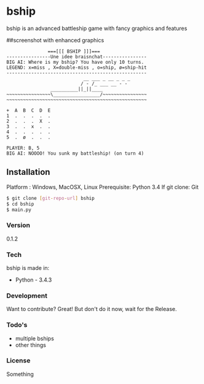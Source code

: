 # bship
bship is an advanced battleship game with fancy graphics and features

##screenshot with enhanced graphics
```
               ===[[[ BSHIP ]]]===
----------------Une idee braisnchat----------------
BIG AI: Where is my bship? You have only 10 turns.
LEGEND: x=miss , X=double-miss , o=ship, ø=ship-hit
---------------------------------------------------
                            __ ___ _ __ _ _ _
                           / - /_ ___ __ - -
                __________||_||____
~~~~~~~~~~~~~~~~\_________________/~~~~~~~~~~~~~~~~
~~~~~~~~~~~~~~~~~~~~~~~~~~~~~~~~~~~~~~~~~~~~~~~~~~~

+  A  B  C  D  E
1  .  .  .  .  .
2  .  .  .  X  .
3  .  .  x  .  .
4  .  .  .  .  .
5  .  ø  .  .  .

PLAYER: B, 5
BIG AI: NOOOO! You sunk my battleship! (on turn 4)
```

## Installation
Platform    : Windows, MacOSX, Linux
Prerequisite: Python 3.4
If git clone: Git

```sh
$ git clone [git-repo-url] bship
$ cd bship
$ main.py
```

### Version
0.1.2

### Tech
bship is made in:

* Python - 3.4.3

### Development
Want to contribute? Great! But don't do it now, wait for the Release.


### Todo's
* multiple bships
* other things

### License
Something
